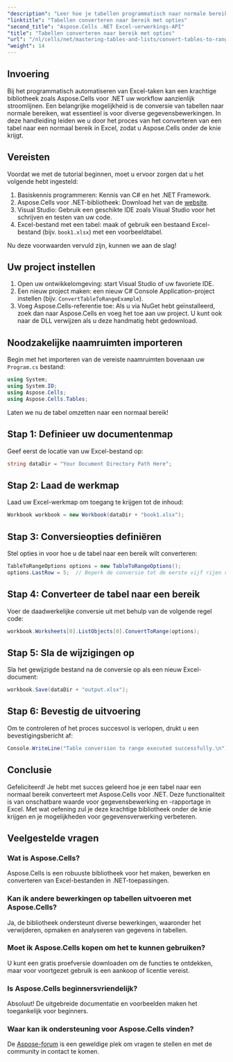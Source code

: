 ```yaml
---
"description": "Leer hoe je tabellen programmatisch naar normale bereiken in Excel converteert. Of je nu een ervaren ontwikkelaar of een beginner bent, deze tutorial biedt stapsgewijze instructies."
"linktitle": "Tabellen converteren naar bereik met opties"
"second_title": "Aspose.Cells .NET Excel-verwerkings-API"
"title": "Tabellen converteren naar bereik met opties"
"url": "/nl/cells/net/mastering-tables-and-lists/convert-tables-to-range-with-options/"
"weight": 14
---
```


## Invoering

Bij het programmatisch automatiseren van Excel-taken kan een krachtige bibliotheek zoals Aspose.Cells voor .NET uw workflow aanzienlijk stroomlijnen. Een belangrijke mogelijkheid is de conversie van tabellen naar normale bereiken, wat essentieel is voor diverse gegevensbewerkingen. In deze handleiding leiden we u door het proces van het converteren van een tabel naar een normaal bereik in Excel, zodat u Aspose.Cells onder de knie krijgt.

## Vereisten

Voordat we met de tutorial beginnen, moet u ervoor zorgen dat u het volgende hebt ingesteld:

1. Basiskennis programmeren: Kennis van C# en het .NET Framework.
2. Aspose.Cells voor .NET-bibliotheek: Download het van de [website](https://releases.aspose.com/cells/net/).
3. Visual Studio: Gebruik een geschikte IDE zoals Visual Studio voor het schrijven en testen van uw code.
4. Excel-bestand met een tabel: maak of gebruik een bestaand Excel-bestand (bijv. `book1.xlsx`) met een voorbeeldtabel.

Nu deze voorwaarden vervuld zijn, kunnen we aan de slag!

## Uw project instellen

1. Open uw ontwikkelomgeving: start Visual Studio of uw favoriete IDE.
2. Een nieuw project maken: een nieuw C# Console Application-project instellen (bijv. `ConvertTableToRangeExample`).
3. Voeg Aspose.Cells-referentie toe: Als u via NuGet hebt geïnstalleerd, zoek dan naar Aspose.Cells en voeg het toe aan uw project. U kunt ook naar de DLL verwijzen als u deze handmatig hebt gedownload.

## Noodzakelijke naamruimten importeren

Begin met het importeren van de vereiste naamruimten bovenaan uw `Program.cs` bestand:

```csharp
using System;
using System.IO;
using Aspose.Cells;
using Aspose.Cells.Tables;
```

Laten we nu de tabel omzetten naar een normaal bereik!

## Stap 1: Definieer uw documentenmap

Geef eerst de locatie van uw Excel-bestand op:

```csharp
string dataDir = "Your Document Directory Path Here";
```

## Stap 2: Laad de werkmap

Laad uw Excel-werkmap om toegang te krijgen tot de inhoud:

```csharp
Workbook workbook = new Workbook(dataDir + "book1.xlsx");
```

## Stap 3: Conversieopties definiëren

Stel opties in voor hoe u de tabel naar een bereik wilt converteren:

```csharp
TableToRangeOptions options = new TableToRangeOptions();
options.LastRow = 5;  // Beperk de conversie tot de eerste vijf rijen van de tabel
```

## Stap 4: Converteer de tabel naar een bereik

Voer de daadwerkelijke conversie uit met behulp van de volgende regel code:

```csharp
workbook.Worksheets[0].ListObjects[0].ConvertToRange(options);
```

## Stap 5: Sla de wijzigingen op

Sla het gewijzigde bestand na de conversie op als een nieuw Excel-document:

```csharp
workbook.Save(dataDir + "output.xlsx");
```

## Stap 6: Bevestig de uitvoering

Om te controleren of het proces succesvol is verlopen, drukt u een bevestigingsbericht af:

```csharp
Console.WriteLine("Table conversion to range executed successfully.\n");
```

## Conclusie

Gefeliciteerd! Je hebt met succes geleerd hoe je een tabel naar een normaal bereik converteert met Aspose.Cells voor .NET. Deze functionaliteit is van onschatbare waarde voor gegevensbewerking en -rapportage in Excel. Met wat oefening zul je deze krachtige bibliotheek onder de knie krijgen en je mogelijkheden voor gegevensverwerking verbeteren.

## Veelgestelde vragen

### Wat is Aspose.Cells?  
Aspose.Cells is een robuuste bibliotheek voor het maken, bewerken en converteren van Excel-bestanden in .NET-toepassingen.

### Kan ik andere bewerkingen op tabellen uitvoeren met Aspose.Cells?  
Ja, de bibliotheek ondersteunt diverse bewerkingen, waaronder het verwijderen, opmaken en analyseren van gegevens in tabellen.

### Moet ik Aspose.Cells kopen om het te kunnen gebruiken?  
U kunt een gratis proefversie downloaden om de functies te ontdekken, maar voor voortgezet gebruik is een aankoop of licentie vereist.

### Is Aspose.Cells beginnersvriendelijk?  
Absoluut! De uitgebreide documentatie en voorbeelden maken het toegankelijk voor beginners.

### Waar kan ik ondersteuning voor Aspose.Cells vinden?  
De [Aspose-forum](https://forum.aspose.com/c/cells/9) is een geweldige plek om vragen te stellen en met de community in contact te komen.